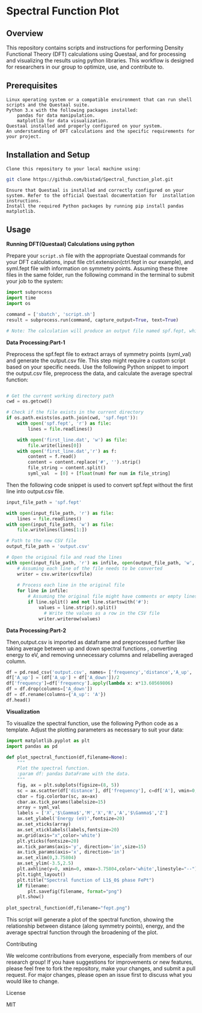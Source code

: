 # Spectral Function Plot
## Overview

This repository contains scripts and instructions for performing Density Functional Theory (DFT) calculations using Questaal, and for processing and visualizing the results using python libraries. This workflow is designed for researchers in our group to optimize, use, and contribute to.
## Prerequisites

    Linux operating system or a compatible environment that can run shell scripts and the Questaal suite.
    Python 3.x with the following packages installed:
        pandas for data manipulation.
        matplotlib for data visualization.
    Questaal installed and properly configured on your system.
    An understanding of DFT calculations and the specific requirements for your project.

## Installation and Setup

    Clone this repository to your local machine using:
```sh
git clone https://github.com/bistad/Spectral_function_plot.git
```
    
    Ensure that Questaal is installed and correctly configured on your system. Refer to the official Questaal documentation for  installation instructions.
    Install the required Python packages by running pip install pandas matplotlib.

## Usage
**Running DFT(Questaal) Calculations using python**

Prepare your `script.sh` file with the appropriate Questaal commands for your DFT calculations, input file ctrl.extension(ctrl.fept in our example), and syml.fept file with information on symmetry points. Assuming these three files in the same folder, run the following command in the terminal to submit your job to the system:

```python
import subprocess
import time
import os

command = ['sbatch', 'script.sh']
result = subprocess.run(command, capture_output=True, text=True)

# Note: The calculation will produce an output file named spf.fept, which will be used for further processing.
```
**Data Processing:Part-1**

Preprocess the spf.fept file to extract arrays of symmetry points (syml_val) and generate the output.csv file. This step might require a custom script based on your specific needs.
Use the following Python snippet to import the output.csv file, preprocess the data, and calculate the average spectral function:

```python

# Get the current working directory path
cwd = os.getcwd()

# Check if the file exists in the current directory
if os.path.exists(os.path.join(cwd, 'spf.fept')):
    with open('spf.fept', 'r') as file:
        lines = file.readlines()

    with open('first_line.dat', 'w') as file:
        file.write(lines[0])
    with open('first_line.dat','r') as f:
        content = f.read()
        content = content.replace('#', '').strip()
        file_string = content.split()
        syml_val  = [0] + [float(num) for num in file_string]
```
Then the following code snippet is used to convert spf.fept without the first line into output.csv file.
```python
input_file_path = 'spf.fept'

with open(input_file_path, 'r') as file:
    lines = file.readlines()
with open(input_file_path, 'w') as file:
    file.writelines(lines[1:])

# Path to the new CSV file
output_file_path = 'output.csv'

# Open the original file and read the lines
with open(input_file_path, 'r') as infile, open(output_file_path, 'w', newline='') as csvfile:
    # Assuming each line of the file needs to be converted
    writer = csv.writer(csvfile)
    
    # Process each line in the original file
    for line in infile:
        # Assuming the original file might have comments or empty lines
        if line.split() and not line.startswith('#'):
            values = line.strip().split()
              # Write the values as a row in the CSV file
            writer.writerow(values)
```
**Data Processing:Part-2**

Then,output.csv is imported as dataframe and preprocessed further like taking average between up and down spectral functions
, converting energy to eV, and removing unnecessary columns and relabelling averaged column.
```python
df = pd.read_csv('output.csv', names= ['frequency','distance','A_up', 'A_down'])
df['A_up'] = (df['A_up'] + df['A_down'])/2
df['frequency']=df['frequency'].apply(lambda x: x*13.60569806)
df = df.drop(columns=['A_down'])
df = df.rename(columns={'A_up': 'A'})
df.head()
```

**Visualization**

To visualize the spectral function, use the following Python code as a template. Adjust the plotting parameters as necessary to suit your data:

```python
import matplotlib.pyplot as plt
import pandas as pd

def plot_spectral_function(df,filename=None):
    """
    Plot the spectral function.
    :param df: pandas DataFrame with the data.
    """
    fig, ax = plt.subplots(figsize=(8, 5))
    sc = ax.scatter(df['distance'], df['frequency'], c=df['A'], vmin=0, vmax=100,cmap='cividis', rasterized=True)
    cbar = fig.colorbar(sc, ax=ax)
    cbar.ax.tick_params(labelsize=15)
    array = syml_val
    labels = ['X','$\Gamma$','M','X','R','A','$\Gamma$','Z']
    ax.set_ylabel('Energy (eV)',fontsize=20)
    ax.set_xticks(array)
    ax.set_xticklabels(labels,fontsize=20)
    ax.grid(axis="x",color='white')
    plt.yticks(fontsize=20)
    ax.tick_params(axis='y', direction='in',size=15)
    ax.tick_params(axis='x', direction='in')
    ax.set_xlim(0,3.75804)
    ax.set_ylim(-3.5,2.5)
    plt.axhline(y=0, xmin=0, xmax=3.75804,color='white',linestyle="--")
    plt.tight_layout()
    plt.title("Spectral function of L1$_0$ phase FePt")
    if filename:
        plt.savefig(filename, format="png")
    plt.show()
    
plot_spectral_function(df,filename="fept.png")
```
This script will generate a plot of the spectral function, showing the relationship between distance (along symmetry points), energy, and the average spectral function through the broadening of the plot.

Contributing

We welcome contributions from everyone, especially from members of our research group! If you have suggestions for improvements or new features, please feel free to fork the repository, make your changes, and submit a pull request. For major changes, please open an issue first to discuss what you would like to change.

License

MIT
